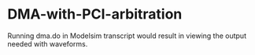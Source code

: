 # DMA-with-PCI-arbitration
Running dma.do in Modelsim transcript would result in viewing the output needed with waveforms.
